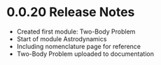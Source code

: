 0.0.20 Release Notes
===================================

- Created first module: Two-Body Problem
- Start of module Astrodynamics
- Including nomenclature page for reference
- Two-Body Problem uploaded to documentation
